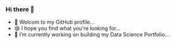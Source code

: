 ### Hi there 👋
- 💬 Welcom to my GitHub profile...
- 😄 I hope you find what you're looking for...
- 🔭 I’m currently working on building my Data Science Portfolio...


<!--
**hosamn/hosamn** is a ✨ _special_ ✨ repository because its `README.md` (this file) appears on your GitHub profile.

Here are some ideas to get you started:

- 🔭 I’m currently working on ...
- 🌱 I’m currently learning ...
- 👯 I’m looking to collaborate on ...
- 🤔 I’m looking for help with ...
- 💬 Ask me about ...
- 📫 How to reach me: ...
- 😄 Pronouns: ...
- ⚡ Fun fact: ...
-->
